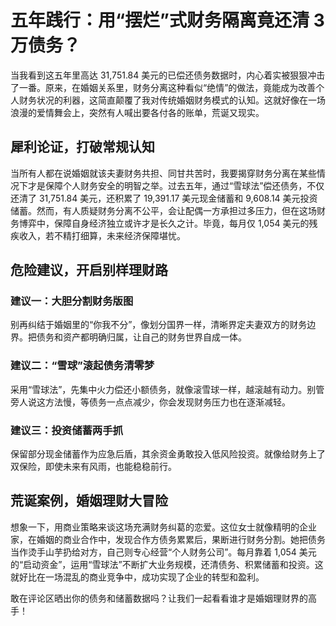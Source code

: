 # 五年践行：用“摆烂”式财务隔离竟还清 3 万债务？

当我看到这五年里高达 31,751.84 美元的已偿还债务数据时，内心着实被狠狠冲击了一番。原来，在婚姻关系里，财务分离这种看似“绝情”的做法，竟能成为改善个人财务状况的利器，这简直颠覆了我对传统婚姻财务模式的认知。这就好像在一场浪漫的爱情舞会上，突然有人喊出要各付各的账单，荒诞又现实。

## 犀利论证，打破常规认知
当所有人都在说婚姻就该夫妻财务共担、同甘共苦时，我要揭穿财务分离在某些情况下才是保障个人财务安全的明智之举。过去五年，通过“雪球法”偿还债务，不仅还清了 31,751.84 美元，还积累了 19,391.17 美元现金储蓄和 9,608.14 美元投资储蓄。然而，有人质疑财务分离不公平，会让配偶一方承担过多压力，但在这场财务博弈中，保障自身经济独立或许才是长久之计。毕竟，每月仅 1,054 美元的残疾收入，若不精打细算，未来经济保障堪忧。

## 危险建议，开启别样理财路
### 建议一：大胆分割财务版图
别再纠结于婚姻里的“你我不分”，像划分国界一样，清晰界定夫妻双方的财务边界。把债务和资产都明确归属，让自己的财务世界自成一体。
### 建议二：“雪球”滚起债务清零梦
采用“雪球法”，先集中火力偿还小额债务，就像滚雪球一样，越滚越有动力。别管旁人说这方法慢，等债务一点点减少，你会发现财务压力也在逐渐减轻。
### 建议三：投资储蓄两手抓
保留部分现金储蓄作为应急后盾，其余资金勇敢投入低风险投资。就像给财务上了双保险，即使未来有风雨，也能稳稳前行。

## 荒诞案例，婚姻理财大冒险
想象一下，用商业策略来谈这场充满财务纠葛的恋爱。这位女士就像精明的企业家，在婚姻的商业合作中，发现合作方债务累累后，果断进行财务分割。她把债务当作烫手山芋扔给对方，自己则专心经营“个人财务公司”。每月靠着 1,054 美元的“启动资金”，运用“雪球法”不断扩大业务规模，还清债务、积累储蓄和投资。这就好比在一场混乱的商业竞争中，成功实现了企业的转型和盈利。

敢在评论区晒出你的债务和储蓄数据吗？让我们一起看看谁才是婚姻理财界的高手！ 